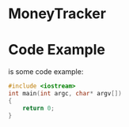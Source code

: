 # MoneyTracker

Code Example
============

 is some code example:
```c++
#include <iostream>
int main(int argc, char* argv[])
{
	return 0;
}
```